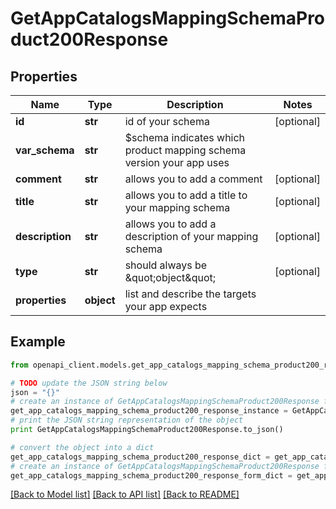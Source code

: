 # GetAppCatalogsMappingSchemaProduct200Response


## Properties
Name | Type | Description | Notes
------------ | ------------- | ------------- | -------------
**id** | **str** | id of your schema | [optional] 
**var_schema** | **str** | $schema indicates which product mapping schema version your app uses | 
**comment** | **str** | allows you to add a comment | [optional] 
**title** | **str** | allows you to add a title to your mapping schema | [optional] 
**description** | **str** | allows you to add a description of your mapping schema | [optional] 
**type** | **str** | should always be \&quot;object\&quot; | [optional] 
**properties** | **object** | list and describe the targets your app expects | 

## Example

```python
from openapi_client.models.get_app_catalogs_mapping_schema_product200_response import GetAppCatalogsMappingSchemaProduct200Response

# TODO update the JSON string below
json = "{}"
# create an instance of GetAppCatalogsMappingSchemaProduct200Response from a JSON string
get_app_catalogs_mapping_schema_product200_response_instance = GetAppCatalogsMappingSchemaProduct200Response.from_json(json)
# print the JSON string representation of the object
print GetAppCatalogsMappingSchemaProduct200Response.to_json()

# convert the object into a dict
get_app_catalogs_mapping_schema_product200_response_dict = get_app_catalogs_mapping_schema_product200_response_instance.to_dict()
# create an instance of GetAppCatalogsMappingSchemaProduct200Response from a dict
get_app_catalogs_mapping_schema_product200_response_form_dict = get_app_catalogs_mapping_schema_product200_response.from_dict(get_app_catalogs_mapping_schema_product200_response_dict)
```
[[Back to Model list]](../README.md#documentation-for-models) [[Back to API list]](../README.md#documentation-for-api-endpoints) [[Back to README]](../README.md)


